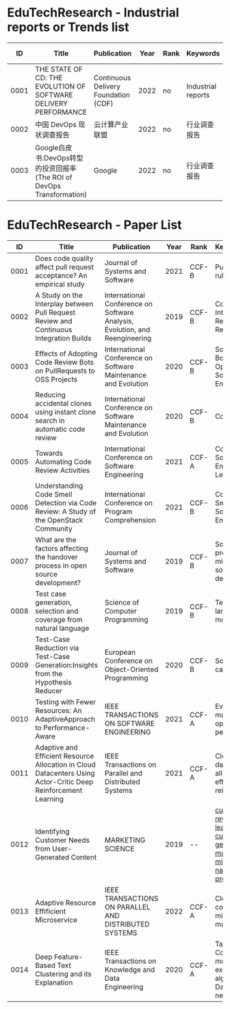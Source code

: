 # EduTechResearch - Industrial reports or Trends list
| ID   | Title                                                        | Publication                                                  | Year | Rank  | Keywords | Sharing schedule| Video/paper link                                                    |
| ---- | ------------------------------------------------------------ | ------------------------------------------------------------ | ---- | ----- | :----------------------------------------------------------- |---------------------------|----------------------------|
| 0001 | THE STATE OF CD: THE EVOLUTION OF SOFTWARE DELIVERY PERFORMANCE | Continuous Delivery Foundation (CDF)    | 2022 | no| Industrial reports                  | 2022-9-13 | |
| 0002 | 中国 DevOps 现状调查报告 | 云计算产业联盟                              | 2022 | no | 行业调查报告                  | 2022-9-13| |
| 0003 | Google白皮书:DevOps转型的投资回报率(The ROI of DevOps Transformation) | Google                             | 2022 | no | 行业调查报告                  | | |

# EduTechResearch - Paper List

| ID   | Title                                                        | Publication                                                  | Year | Rank  | Keywords                                                     |
| ---- | ------------------------------------------------------------ | ------------------------------------------------------------ | ---- | ----- | :----------------------------------------------------------- |
| 0001 | Does code quality affect pull request acceptance? An empirical study | Journal of Systems and Software                              | 2021 | CCF-B | Pull requests; PMD rules; Machine learning                   |
| 0002 | A Study on the Interplay between Pull Request Review and Continuous Integration Builds | International Conference on Software Analysis, Evolution, and Reengineering | 2019 | CCF-B | Continuous Integration;Pull Requests;Modern;Code Reviews     |
| 0003 | Effects of Adopting Code Review Bots on PullRequests to OSS Projects | International Conference on Software Maintenance and Evolution | 2020 | CCF-B | Software Bots, GitHub Bots, Code Review, Open Source Software,Software Engineering |
| 0004 | Reducing accidental clones using instant clone search in automatic code review | International Conference on Software Maintenance and Evolution | 2020 | CCF-B | Code review                                                  |
| 0005 | Towards Automating Code Review Activities                    | International Conference on Software Engineering             | 2021 | CCF-A | Code Review, Empirical Software Engineering,Deep Learning    |
| 0006 | Understanding Code Smell Detection via Code Review: A Study of the OpenStack Community | International Conference on Program Comprehension            | 2021 | CCF-B | Code Review, Code Smell, Mining Software,Repositories, Empirical Study |
| 0007 | What are the factors affecting the handover process in open source development? | Journal of Systems and Software                              | 2019 | CCF-B | Software process,Repository mining,Handover,Open source software development |
| 0008 | Test case generation, selection and coverage from natural language | Science of Computer Programming                              | 2019 | CCF-B | Test generation,Natural language,Use case models             |
| 0009 | Test-Case Reduction via Test-Case Generation:Insights from the Hypothesis Reducer | European Conference on Object-Oriented Programming           | 2020 | CCF-B | Software testing, test-case reduction                        |
| 0010 | Testing with Fewer Resources: An AdaptiveApproach to Performance-Aware | IEEE TRANSACTIONS ON SOFTWARE ENGINEERING                    | 2021 | CCF-A | Evolutionary testing, many-objective optimization, performance |
| 0011 | Adaptive and Efficient Resource Allocation in Cloud Datacenters Using Actor-Critic Deep Reinforcement Learning | IEEE Transactions on Parallel and Distributed Systems        | 2021 | CCF-A | Cloud computing, datacenters, resource allocation, energy-effificiency, deep reinforcement learning |
| 0012 | Identifying Customer Needs from User-Generated Content       | MARKETING SCIENCE                                            | 2019 | --    | [customer needs](https://pubsonline.informs.org/keyword/Customer+Needs) [online reviews](https://pubsonline.informs.org/keyword/Online+Reviews) [machine learning](https://pubsonline.informs.org/keyword/Machine+Learning) [voice of the customer](https://pubsonline.informs.org/keyword/Voice+Of+The+Customer) [user-generated content](https://pubsonline.informs.org/keyword/User-generated+Content) [market research](https://pubsonline.informs.org/keyword/Market+Research) [text mining](https://pubsonline.informs.org/keyword/Text+Mining) [deep learning](https://pubsonline.informs.org/keyword/Deep+Learning) [natural language processing](https://pubsonline.informs.org/keyword/Natural+Language+Processing) |
| 0013 | Adaptive Resource Effificient Microservice                   | IEEE TRANSACTIONS ON PARALLEL AND DISTRIBUTED SYSTEMS        | 2022 | CCF-A | Cloud-edge continuum, QoS, microservice resources management |
| 0014 | Deep Feature-Based Text Clustering and its Explanation | IEEE Transactions on Knowledge and Data Engineering | 2020 | CCF-A | Task analysis, Computational modeling, Feature extraction, Clustering algorithms, Semantics, Data models, Recurrent neural networks |

